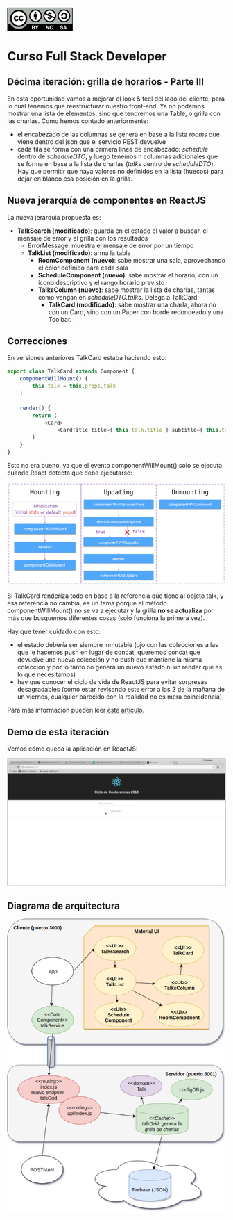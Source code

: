 <img src="images/license.png"
    width="30%" height="30%">

# Curso Full Stack Developer

## Décima iteración: grilla de horarios - Parte III

En esta oportunidad vamos a mejorar el look & feel del lado del cliente, para lo cual tenemos que reestructurar nuestro front-end. Ya no podemos mostrar una lista de elementos, sino que tendremos una Table, o grilla con las charlas. Como hemos contado anteriormente:

- el encabezado de las columnas se genera en base a la lista _rooms_ que viene dentro del json que el servicio REST devuelve
- cada fila se forma con una primera línea de encabezado: _schedule_ dentro de _scheduleDTO_, y luego tenemos n columnas adicionales que se forma en base a la lista de charlas (_talks_ dentro de _scheduleDTO_). Hay que permitir que haya valores no definidos en la lista (huecos) para dejar en blanco esa posición en la grilla.

## Nueva jerarquía de componentes en ReactJS

La nueva jerarquía propuesta es:

* **TalkSearch (modificado)**: guarda en el estado el valor a buscar, el mensaje de error y el grilla con los resultados
    - ErrorMessage: muestra el mensaje de error por un tiempo
    - **TalkList (modificado)**: arma la tabla
        - **RoomComponent (nuevo)**: sabe mostrar una sala, aprovechando el color definido para cada sala
        - **ScheduleComponent (nuevo)**: sabe mostrar el horario, con un ícono descriptivo y el rango horario previsto
        - **TalksColumn (nuevo)**: sabe mostrar la lista de charlas, tantas como vengan en _scheduleDTO.talks_. Delega a TalkCard
            - **TalkCard (modificado)**: sabe mostrar una charla, ahora no con un Card, sino con un Paper con borde redondeado y una Toolbar.

## Correcciones

En versiones anteriores TalkCard estaba haciendo esto:

```javascript
export class TalkCard extends Component {
    componentWillMount() {
        this.talk = this.props.talk
    }

    render() {
        return (
            <Card>
                <CardTitle title={ this.talk.title } subtitle={ this.talk.author }/>...
        )
    }
}
``` 

Esto no era bueno, ya que el evento componentWillMount() solo se ejecuta cuando React detecta que debe ejecutarse:

![](images/reactJSLifecycle.png)

Si TalkCard renderiza todo en base a la referencia que tiene al objeto talk, y esa referencia no cambia, es un tema porque el método componentWillMount() no se va a ejecutar y la grilla **no se actualiza** por más que busquemos diferentes cosas (solo funciona la primera vez).

Hay que tener cuidado con esto:

- el estado debería ser siempre inmutable (ojo con las colecciones a las que le hacemos push en lugar de concat, queremos concat que devuelve una nueva colección y no push que mantiene la misma colección y por lo tanto no genera un nuevo estado ni un render que es lo que necesitamos)
- hay que conocer el ciclo de vida de ReactJS para evitar sorpresas desagradables (como estar revisando este error a las 2 de la mañana de un viernes, cualquier parecido con la realidad no es mera coincidencia) 

Para más información pueden leer [este artículo](https://www.codevoila.com/post/57/reactjs-tutorial-react-component-lifecycle).

## Demo de esta iteración

Vemos cómo queda la aplicación en ReactJS:

![](images/demo.gif)

## Diagrama de arquitectura

![](images/iteracion10.png)


